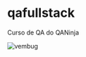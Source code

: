 # qafullstack
Curso de QA do QANinja

![vembug](https://user-images.githubusercontent.com/45798719/59985033-35047c00-9605-11e9-90ee-8c962dad30ab.png)
